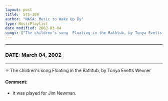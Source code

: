 ```yaml
---
layout: post
title:  STS-109
author: "NASA: Music to Wake Up By"
type: MusicPlaylist
date_modified: 2002-03-04
songs: ["The children's song  Floating in the Bathtub, by Tonya Evetts Weimer"]
---
```


----
### DATE: March 04, 2002
----
✧ The children's song  Floating in the Bathtub, by Tonya Evetts Weimer

#### Comment:
* It was played for Jim  Newman.



<br/>
<center>
	<a target="_blank"
	   href="https://twitter.com/intent/tweet?hashtags=Space,NASA,Playlist,NASAWakeupCalls,SpaceProgram&text={{ page.author}}, '{{ page.songs.first }}' {{ page.title }}, {{ page.date | date: '%B %d, %Y' }}. {{ site.url }}{{ page.url }}&via=nasawakeupcalls"><i class="fab fa-twitter" alt="Tweet this page" style="font-size: 1.3em;"></i></a>
	&nbsp; 	<i class="fas fa-user-astronaut" style="font-size: 1.5em;"></i> &nbsp;
    <a type="amzn" search="'The children's song  Floating in the Bathtub, by Tonya Evetts Weimer'" category="popular music">
    <i class="fab fa-amazon" style="font-size: 1.3em;"></i></a>
</center>
